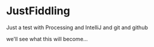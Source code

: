 # JustFiddling
Just a test with Processing and IntelliJ and git and github

we'll see what this will become...

